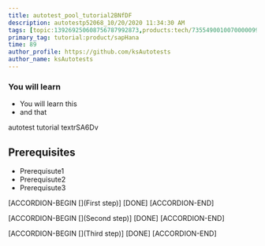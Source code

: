 ```yaml
---
title: autotest_pool_tutorial2BNfDF
description: autotestp52068_10/20/2020 11:34:30 AM
tags: [topic:139269250608756787992873,products:tech/73554900100700000996,tutorial:experience/advanced]
primary_tag: tutorial:product/sapHana
time: 89
author_profile: https://github.com/ksAutotests
author_name: ksAutotests
---
```

### You will learn
- You will learn this
- and that

autotest tutorial textrSA6Dv

## Prerequisites
- Prerequisute1
- Prerequisute2
- Prerequisute3

[ACCORDION-BEGIN [](First step)]
[DONE]
[ACCORDION-END]

[ACCORDION-BEGIN [](Second step)]
[DONE]
[ACCORDION-END]

[ACCORDION-BEGIN [](Third step)]
[DONE]
[ACCORDION-END]

